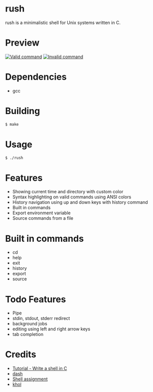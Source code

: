 # rush

rush is a minimalistic shell for Unix systems written in C.

# Preview
[![Valid command](https://r2.e-z.host/3c62bb3a-a8a9-43f6-afd6-553646f51dc4/aqnpvvud.png)]()
[![Invalid command](https://r2.e-z.host/3c62bb3a-a8a9-43f6-afd6-553646f51dc4/xf80dq0b.png)]()

# Dependencies
- gcc

# Building
```sh
$ make
```

# Usage
```sh
$ ./rush
```

# Features
- Showing current time and directory with custom color
- Syntax highlighting on valid commands using ANSI colors
- History navigation using up and down keys with history command
- Built in commands
- Export environment variable
- Source commands from a file

# Built in commands
- cd
- help
- exit
- history
- export
- source

# Todo Features
- Pipe
- stdin, stdout, stderr redirect
- background jobs
- editing using left and right arrow keys
- tab completion

# Credits
- [Tutorial - Write a shell in C](https://brennan.io/2015/01/16/write-a-shell-in-c/)
- [dash](https://github.com/danishprakash/dash)
- [Shell assignment](https://www.cs.cornell.edu/courses/cs414/2004su/homework/shell/shell.html)
- [khol](https://github.com/SanketDG/khol/)


